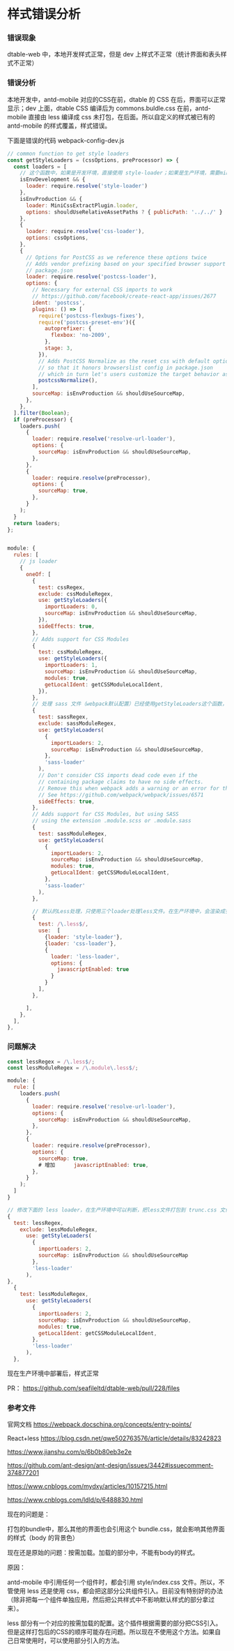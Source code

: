 # 样式错误分析

### 错误现象

dtable-web 中，本地开发样式正常，但是 dev 上样式不正常（统计界面和表头样式不正常）

### 错误分析

本地开发中，antd-mobile 对应的CSS在前，dtable 的 CSS 在后，界面可以正常显示；dev 上面，dtable CSS 编译后为 commons.buldle.css 在前，antd-mobile 直接由 less 编译成 css 未打包，在后面。所以自定义的样式被已有的 antd-mobile 的样式覆盖，样式错误。

下面是错误的代码 webpack-config-dev.js

~~~js
// common function to get style loaders
const getStyleLoaders = (cssOptions, preProcessor) => {
  const loaders = [
    // 这个函数中，如果是开发环境，直接使用 style-loader；如果是生产环境，需要miniCss压缩后操作
    isEnvDevelopment && {
      loader: require.resolve('style-loader')
    },
    isEnvProduction && {
      loader: MiniCssExtractPlugin.loader,
      options: shouldUseRelativeAssetPaths ? { publicPath: '../../' } : {},
    },
    {
      loader: require.resolve('css-loader'),
      options: cssOptions,
    },
    {
      // Options for PostCSS as we reference these options twice
      // Adds vendor prefixing based on your specified browser support in
      // package.json
      loader: require.resolve('postcss-loader'),
      options: {
        // Necessary for external CSS imports to work
        // https://github.com/facebook/create-react-app/issues/2677
        ident: 'postcss',
        plugins: () => [
          require('postcss-flexbugs-fixes'),
          require('postcss-preset-env')({
            autoprefixer: {
              flexbox: 'no-2009',
            },
            stage: 3,
          }),
          // Adds PostCSS Normalize as the reset css with default options,
          // so that it honors browserslist config in package.json
          // which in turn let's users customize the target behavior as per their needs.
          postcssNormalize(),
        ],
        sourceMap: isEnvProduction && shouldUseSourceMap,
      },
    },
  ].filter(Boolean);
  if (preProcessor) {
    loaders.push(
      {
        loader: require.resolve('resolve-url-loader'),
        options: {
          sourceMap: isEnvProduction && shouldUseSourceMap,
        },
      },
      {
        loader: require.resolve(preProcessor),
        options: {
          sourceMap: true,
        },
      }
    );
  }
  return loaders;
};


module: {
  rules: [
    // js loader
    {
      oneOf: [
        {
          test: cssRegex,
          exclude: cssModuleRegex,
          use: getStyleLoaders({
            importLoaders: 0,
            sourceMap: isEnvProduction && shouldUseSourceMap,
          }),
          sideEffects: true,
        },
        // Adds support for CSS Modules 
        {
          test: cssModuleRegex,
          use: getStyleLoaders({
            importLoaders: 1,
            sourceMap: isEnvProduction && shouldUseSourceMap,
            modules: true,
            getLocalIdent: getCSSModuleLocalIdent,
          }),
        },
        // 处理 sass 文件（webpack默认配置）已经使用getStyleLoaders这个函数，可以在开发环境中使用未压缩的CSS，在生产环境中使用压缩的CSS文件。
        {
          test: sassRegex,
          exclude: sassModuleRegex,
          use: getStyleLoaders(
            {
              importLoaders: 2,
              sourceMap: isEnvProduction && shouldUseSourceMap,
            },
            'sass-loader'
          ),
          // Don't consider CSS imports dead code even if the
          // containing package claims to have no side effects.
          // Remove this when webpack adds a warning or an error for this.
          // See https://github.com/webpack/webpack/issues/6571
          sideEffects: true,
        },
        // Adds support for CSS Modules, but using SASS
        // using the extension .module.scss or .module.sass
        {
          test: sassModuleRegex,
          use: getStyleLoaders(
            {
              importLoaders: 2,
              sourceMap: isEnvProduction && shouldUseSourceMap,
              modules: true,
              getLocalIdent: getCSSModuleLocalIdent,
            },
            'sass-loader'
          ),
        },

        // 默认的Less处理，只使用三个loader处理less文件。在生产环境中，会渲染成多个style文件，不会把antd-mobile 文件打包到 commons.trunk.css 中。
        {
          test: /\.less$/,
          use:  [
            {loader: 'style-loader'},
            {loader: 'css-loader'}, 
            {
              loader: 'less-loader',
              options: {
                javascriptEnabled: true
              }
            }
          ],
        },

      ],
    },
  ],
},
~~~

### 问题解决

~~~js
const lessRegex = /\.less$/;
const lessModuleRegex = /\.module\.less$/;

module: {
  rule: [
    loaders.push(
      {
        loader: require.resolve('resolve-url-loader'),
        options: {
          sourceMap: isEnvProduction && shouldUseSourceMap,
        },
      },
      {
        loader: require.resolve(preProcessor),
        options: {
          sourceMap: true,
          # 增加      javascriptEnabled: true,
        },
      }
    );
  ]
}

// 修改下面的 less loader，在生产环境中可以判断，把less文件打包到 trunc.css 文件中。
{
  test: lessRegex,
    exclude: lessModuleRegex,
      use: getStyleLoaders(
        {
          importLoaders: 2,
          sourceMap: isEnvProduction && shouldUseSourceMap
        },
        'less-loader'
      ),
},
  {
    test: lessModuleRegex,
      use: getStyleLoaders(
        {
          importLoaders: 2,
          sourceMap: isEnvProduction && shouldUseSourceMap,
          modules: true,
          getLocalIdent: getCSSModuleLocalIdent,
        },
        'less-loader'
      ),
  },
~~~

现在生产环境中部署后，样式正常

PR： https://github.com/seafileltd/dtable-web/pull/228/files

### 参考文件

官网文档 https://webpack.docschina.org/concepts/entry-points/

React+less https://blog.csdn.net/qwe502763576/article/details/83242823

https://www.jianshu.com/p/6b0b80eb3e2e

https://github.com/ant-design/ant-design/issues/3442#issuecomment-374877201

https://www.cnblogs.com/mydxy/articles/10157215.html

https://www.cnblogs.com/ldld/p/6488830.html



现在的问题是：

打包的bundle中，那么其他的界面也会引用这个 bundle.css，就会影响其他界面的样式（body 的背景色）

现在还是原始的问题：按需加载。加载的部分中，不能有body的样式。

原因：

antd-mobile 中引用任何一个组件时，都会引用 style/index.css 文件。所以，不管使用 less 还是使用 css，都会把这部分公共组件引入。目前没有特别好的办法（除非把每一个组件单独应用，然后把公共样式中不影响默认样式的部分拿过来）。



less 部分有一个对应的按需加载的配置。这个插件根据需要的部分把CSS引入。但是这样打包后的CSS的顺序可能存在问题。所以现在不使用这个方法。如果自己日常使用时，可以使用部分引入的方法。